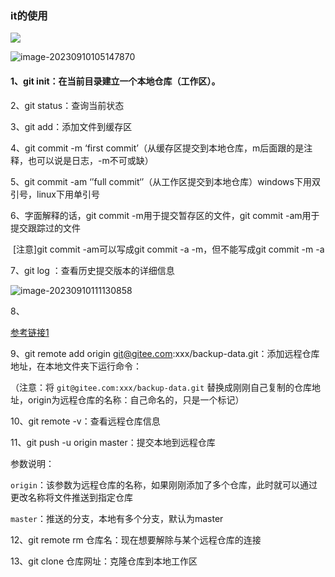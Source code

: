 ### it的使用



![](C:\Users\wpp\AppData\Roaming\Typora\typora-user-images\image-20230910105045581.png)

![image-20230910105147870](C:\Users\wpp\AppData\Roaming\Typora\typora-user-images\image-20230910105147870.png)

#### 1、git init：在当前目录建立一个本地仓库（工作区）。

2、git status：查询当前状态

3、git add：添加文件到缓存区

4、git commit -m ‘first commit’（从缓存区提交到本地仓库，m后面跟的是注释，也可以说是日志，-m不可或缺）

5、git commit -am ‘’full commit‘’（从工作区提交到本地仓库）windows下用双引号，linux下用单引号

6、字面解释的话，git commit -m用于提交暂存区的文件，git commit -am用于提交跟踪过的文件

​      [注意]git commit -am可以写成git commit -a -m，但不能写成git commit -m -a

7、git log ：查看历史提交版本的详细信息

![image-20230910111130858](C:\Users\wpp\AppData\Roaming\Typora\typora-user-images\image-20230910111130858.png)

8、

[参考链接1](https://blog.csdn.net/CYK_byte/article/details/128314996)

9、git remote add origin git@gitee.com:xxx/backup-data.git：添加远程仓库地址，在本地文件夹下运行命令：

（注意：将 `git@gitee.com:xxx/backup-data.git` 替换成刚刚自己复制的仓库地址，origin为远程仓库的名称：自己命名的，只是一个标记）

10、git remote -v：查看远程仓库信息

11、git push -u origin master：提交本地到远程仓库

参数说明：

`origin`：该参数为远程仓库的名称，如果刚刚添加了多个仓库，此时就可以通过更改名称将文件推送到指定仓库

`master`：推送的分支，本地有多个分支，默认为master

12、git remote rm  仓库名：现在想要解除与某个远程仓库的连接

13、git clone 仓库网址：克隆仓库到本地工作区